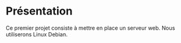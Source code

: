 # Présentation
Ce premier projet consiste à mettre en place un serveur web. Nous utiliserons Linux Debian.
